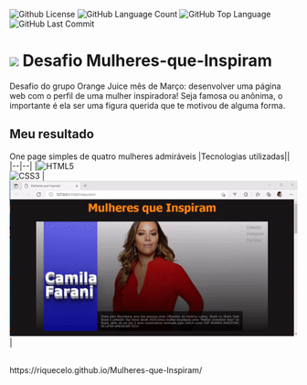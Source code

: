 <img alt="Github License" src="https://img.shields.io/github/license/Riquecelo/Mulheres-que-Inspiram" /> <img alt="GitHub Language Count" src="https://img.shields.io/github/languages/count/Riquecelo/Mulheres-que-Inspiram" /> <img alt="GitHub Top Language" src="https://img.shields.io/github/languages/top/Riquecelo/Mulheres-que-Inspiram" /> <img alt="GitHub Last Commit" src="https://img.shields.io/github/last-commit/Riquecelo/Mulheres-que-Inspiram" />

# <img src="https://d3t3ozftmdmh3i.cloudfront.net/production/podcast_uploaded/15216686/15216686-1635273402567-bc74c9db4119c.jpg" width="50px"> Desafio Mulheres-que-Inspiram 

Desafio do grupo Orange Juice mês de Março: desenvolver uma página web com o perfil de uma mulher inspiradora! Seja famosa ou anônima, o importante é ela ser uma figura querida que te motivou de alguma forma.
<br>
## Meu resultado
One page simples de quatro mulheres admiráveis
|Tecnologias utilizadas||
|--|--|
|![HTML5](https://img.shields.io/badge/html5-%23E34F26.svg?style=for-the-badge&logo=html5&logoColor=white) <br> ![CSS3](https://img.shields.io/badge/css3-%231572B6.svg?style=for-the-badge&logo=css3&logoColor=white) |![](https://github.com/Riquecelo/Mulheres-que-Inspiram/blob/main/img/ezgif.com-gif-maker.gif)|


<br>
https://riquecelo.github.io/Mulheres-que-Inspiram/
